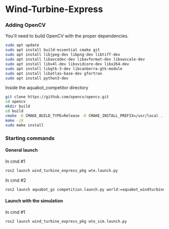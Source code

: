 # Wind-Turbine-Express

### Adding OpenCV

You'll need to build OpenCV with the proper dependencies.

```bash
sudo apt update
sudo apt install build-essential cmake git
sudo apt install libjpeg-dev libpng-dev libtiff-dev
sudo apt install libavcodec-dev libavformat-dev libswscale-dev
sudo apt install libv4l-dev libxvidcore-dev libx264-dev
sudo apt install libgtk-3-dev libcanberra-gtk-module
sudo apt install libatlas-base-dev gfortran
sudo apt install python3-dev
```
Inside the aquabot_competitor directory

```bash
git clone https://github.com/opencv/opencv.git
cd opencv
mkdir build
cd build
cmake -D CMAKE_BUILD_TYPE=Release -D CMAKE_INSTALL_PREFIX=/usr/local ..
make -j8
sudo make install
```
### Starting commands

#### General launch
In cmd #1 
```bash
ros2 launch wind_turbine_express_pkg wte.launch.py 
```
In cmd #2
```bash
ros2 launch aquabot_gz competition.launch.py world:=aquabot_windturbines_hard competition_mode:=true
```

#### Launch with the simulation
In cmd #1 
```bash
ros2 launch wind_turbine_express_pkg wte_sim.launch.py 
```

